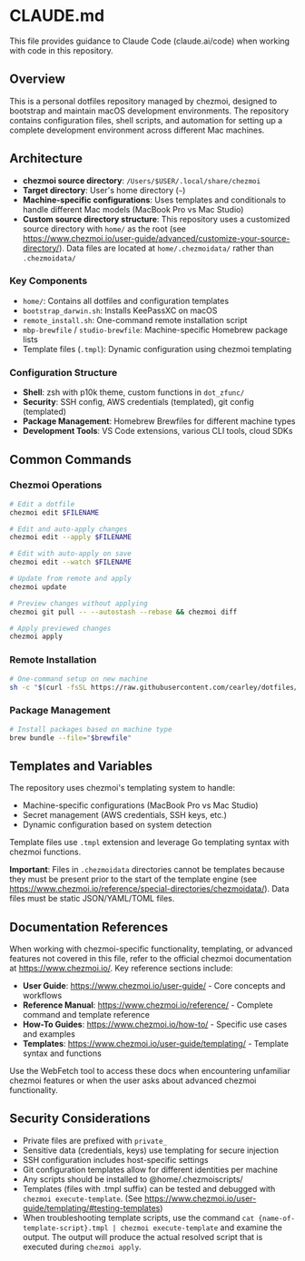 # CLAUDE.md

This file provides guidance to Claude Code (claude.ai/code) when working with code in this repository.

## Overview

This is a personal dotfiles repository managed by chezmoi, designed to bootstrap and maintain macOS development environments. The repository contains configuration files, shell scripts, and automation for setting up a complete development environment across different Mac machines.

## Architecture

- **chezmoi source directory**: `/Users/$USER/.local/share/chezmoi`
- **Target directory**: User's home directory (`~`)
- **Machine-specific configurations**: Uses templates and conditionals to handle different Mac models (MacBook Pro vs Mac Studio)
- **Custom source directory structure**: This repository uses a customized source directory with `home/` as the root (see https://www.chezmoi.io/user-guide/advanced/customize-your-source-directory/). Data files are located at `home/.chezmoidata/` rather than `.chezmoidata/`

### Key Components

- `home/`: Contains all dotfiles and configuration templates
- `bootstrap_darwin.sh`: Installs KeePassXC on macOS  
- `remote_install.sh`: One-command remote installation script
- `mbp-brewfile` / `studio-brewfile`: Machine-specific Homebrew package lists
- Template files (`.tmpl`): Dynamic configuration using chezmoi templating

### Configuration Structure

- **Shell**: zsh with p10k theme, custom functions in `dot_zfunc/`
- **Security**: SSH config, AWS credentials (templated), git config (templated)
- **Package Management**: Homebrew Brewfiles for different machine types
- **Development Tools**: VS Code extensions, various CLI tools, cloud SDKs

## Common Commands

### Chezmoi Operations
```bash
# Edit a dotfile
chezmoi edit $FILENAME

# Edit and auto-apply changes
chezmoi edit --apply $FILENAME

# Edit with auto-apply on save
chezmoi edit --watch $FILENAME

# Update from remote and apply
chezmoi update

# Preview changes without applying
chezmoi git pull -- --autostash --rebase && chezmoi diff

# Apply previewed changes
chezmoi apply
```

### Remote Installation
```bash
# One-command setup on new machine
sh -c "$(curl -fsSL https://raw.githubusercontent.com/cearley/dotfiles/chezmoi/remote_install.sh)"
```

### Package Management
```bash
# Install packages based on machine type
brew bundle --file="$brewfile"
```

## Templates and Variables

The repository uses chezmoi's templating system to handle:
- Machine-specific configurations (MacBook Pro vs Mac Studio)
- Secret management (AWS credentials, SSH keys, etc.)
- Dynamic configuration based on system detection

Template files use `.tmpl` extension and leverage Go templating syntax with chezmoi functions.

**Important**: Files in `.chezmoidata` directories cannot be templates because they must be present prior to the start of the template engine (see https://www.chezmoi.io/reference/special-directories/chezmoidata/). Data files must be static JSON/YAML/TOML files.

## Documentation References

When working with chezmoi-specific functionality, templating, or advanced features not covered in this file, refer to the official chezmoi documentation at https://www.chezmoi.io/. Key reference sections include:

- **User Guide**: https://www.chezmoi.io/user-guide/ - Core concepts and workflows
- **Reference Manual**: https://www.chezmoi.io/reference/ - Complete command and template reference
- **How-To Guides**: https://www.chezmoi.io/how-to/ - Specific use cases and examples
- **Templates**: https://www.chezmoi.io/user-guide/templating/ - Template syntax and functions

Use the WebFetch tool to access these docs when encountering unfamiliar chezmoi features or when the user asks about advanced chezmoi functionality.

## Security Considerations

- Private files are prefixed with `private_`
- Sensitive data (credentials, keys) use templating for secure injection
- SSH configuration includes host-specific settings
- Git configuration templates allow for different identities per machine
- Any scripts should be installed to @home/.chezmoiscripts/
- Templates (files with .tmpl suffix) can be tested and debugged with `chezmoi execute-template`. (See https://www.chezmoi.io/user-guide/templating/#testing-templates)
- When troubleshooting template scripts, use the command `cat {name-of-template-script}.tmpl | chezmoi execute-template` and examine the output. The output will produce the actual resolved script that is executed during `chezmoi apply`.